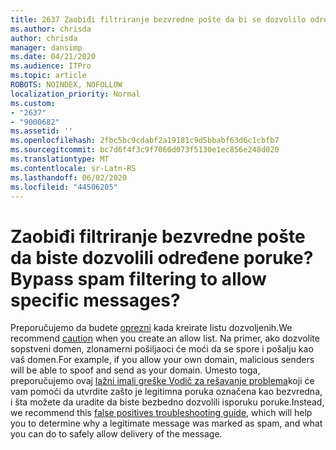 ```yaml
---
title: 2637 Zaobiđi filtriranje bezvredne pošte da bi se dozvolilo određene poruke?
ms.author: chrisda
author: chrisda
manager: dansimp
ms.date: 04/21/2020
ms.audience: ITPro
ms.topic: article
ROBOTS: NOINDEX, NOFOLLOW
localization_priority: Normal
ms.custom:
- "2637"
- "9000682"
ms.assetid: ''
ms.openlocfilehash: 2fbc5bc9cdabf2a19181c9d5bbabf63d6c1cbfb7
ms.sourcegitcommit: bc7d6f4f3c9f7060d073f5130e1ec856e248d020
ms.translationtype: MT
ms.contentlocale: sr-Latn-RS
ms.lasthandoff: 06/02/2020
ms.locfileid: "44506205"
---
```

# <a name="bypass-spam-filtering-to-allow-specific-messages"></a><span data-ttu-id="2948f-102">Zaobiđi filtriranje bezvredne pošte da biste dozvolili određene poruke?</span><span class="sxs-lookup"><span data-stu-id="2948f-102">Bypass spam filtering to allow specific messages?</span></span>

<span data-ttu-id="2948f-103">Preporučujemo da budete [oprezni](https://docs.microsoft.com/exchange/troubleshoot/antispam/cautions-against-bypassing-spam-filters) kada kreirate listu dozvoljenih.</span><span class="sxs-lookup"><span data-stu-id="2948f-103">We recommend [caution](https://docs.microsoft.com/exchange/troubleshoot/antispam/cautions-against-bypassing-spam-filters) when you create an allow list.</span></span> <span data-ttu-id="2948f-104">Na primer, ako dozvolite sopstveni domen, zlonamerni pošiljaoci će moći da se spore i pošalju kao vaš domen.</span><span class="sxs-lookup"><span data-stu-id="2948f-104">For example, if you allow your own domain, malicious senders will be able to spoof and send as your domain.</span></span>  <span data-ttu-id="2948f-105">Umesto toga, preporučujemo ovaj [lažni imali greške Vodič za rešavanje problema](https://docs.microsoft.com/microsoft-365/security/office-365-security/anti-spam-protection)koji će vam pomoći da utvrdite zašto je legitimna poruka označena kao bezvredna, i šta možete da uradite da biste bezbedno dozvolili isporuku poruke.</span><span class="sxs-lookup"><span data-stu-id="2948f-105">Instead, we recommend this [false positives troubleshooting guide](https://docs.microsoft.com/microsoft-365/security/office-365-security/anti-spam-protection), which will help you to determine why a legitimate message was marked as spam, and what you can do to safely allow delivery of the message.</span></span>
